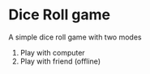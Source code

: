 # Dice Roll game

A simple dice roll game with two modes
1. Play with computer
2. Play with friend (offline)
